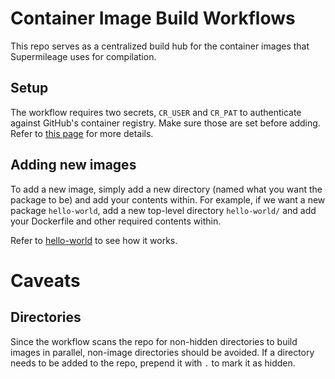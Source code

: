 # Container Image Build Workflows

This repo serves as a centralized build hub for the container images that Supermileage uses for compilation.

## Setup

The workflow requires two secrets, `CR_USER` and `CR_PAT` to authenticate against GitHub's container registry. Make sure those are set before adding. Refer to [this page](https://docs.github.com/en/packages/guides/migrating-to-github-container-registry-for-docker-images#authenticating-with-the-container-registry) for more details.

## Adding new images

To add a new image, simply add a new directory (named what you want the package to be) and add your contents within. For example, if we want a new package `hello-world`, add a new top-level directory `hello-world/` and add your Dockerfile and other required contents within.

Refer to [hello-world](hello-world/) to see how it works.

# Caveats

## Directories

Since the workflow scans the repo for non-hidden directories to build images in parallel, non-image directories should be avoided. If a directory needs to be added to the repo, prepend it with `.` to mark it as hidden.
